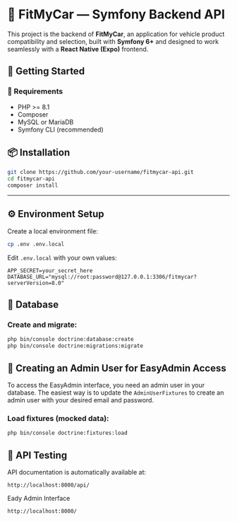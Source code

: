 # 🔧 FitMyCar — Symfony Backend API

This project is the backend of **FitMyCar**, an application for vehicle product compatibility and selection, built with **Symfony 6+** and designed to work seamlessly with a **React Native (Expo)** frontend.

## 🚀 Getting Started

### 🔧 Requirements

- PHP >= 8.1
- Composer
- MySQL or MariaDB
- Symfony CLI (recommended)

## 📦 Installation

```bash
git clone https://github.com/your-username/fitmycar-api.git
cd fitmycar-api
composer install
```

---

## ⚙️ Environment Setup

Create a local environment file:

```bash
cp .env .env.local
```

Edit `.env.local` with your own values:

```env
APP_SECRET=your_secret_here
DATABASE_URL="mysql://root:password@127.0.0.1:3306/fitmycar?serverVersion=8.0"
```

## 🧱 Database

### Create and migrate:

```bash
php bin/console doctrine:database:create
php bin/console doctrine:migrations:migrate
```

## 👤 Creating an Admin User for EasyAdmin Access

To access the EasyAdmin interface, you need an admin user in your database.
The easiest way is to update the `AdminUserFixtures` to create an admin user with your desired email and password.

### Load fixtures (mocked data):

```bash
php bin/console doctrine:fixtures:load
```

## 🧪 API Testing

API documentation is automatically available at:

```
http://localhost:8000/api/
```

Eady Admin Interface

```
http://localhost:8000/
```
